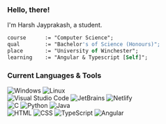 ### Hello, there!
I'm Harsh Jayprakash, a student.
```pas
course      := "Computer Science";
qual        := "Bachelor's of Science (Honours)";
place       := "University of Winchester";
learning    := "Angular & Typescript [Self]";
```
### Current Languages & Tools

![Windows](https://img.shields.io/badge/-Windows%20NT-164e63?logo=windows&logoColor=white&style=flat-square)
![Linux](https://img.shields.io/badge/-Linux-164e63?logo=linux&logoColor=white&style=flat-square) 
<br/>
![Visual Studio Code](https://img.shields.io/badge/-Visual%20Studio%20Code-164e63?logo=visual-studio-code&logoColor=white&style=flat-square)
![JetBrains](https://img.shields.io/badge/-JetBrains-164e63?logo=jetbrains&logoColor=white&style=flat-square)
![Netlify](https://img.shields.io/badge/-Netlify-164e63?logo=netlify&logoColor=white&style=flat-square)
<br/>
![C](https://img.shields.io/badge/-C-164e63?logo=c&logoColor=white&style=flat-square)
![Python](https://img.shields.io/badge/-Python-164e63?logo=python&logoColor=white&style=flat-square)
![Java](https://img.shields.io/badge/-Java-164e63?logo=openjdk&logoColor=white&style=flat-square)
<br/>
![HTML](https://img.shields.io/badge/-HTML-164e63?logo=html5&logoColor=white&style=flat-square)
![CSS](https://img.shields.io/badge/-CSS-164e63?logo=css3&logoColor=white&style=flat-square)
![TypeScript](https://img.shields.io/badge/-Typescript-164e63?logo=typescript&logoColor=white&style=flat-square)
![Angular](https://img.shields.io/badge/-Angular-164e63?logo=angular&logoColor=white&style=flat-square)
